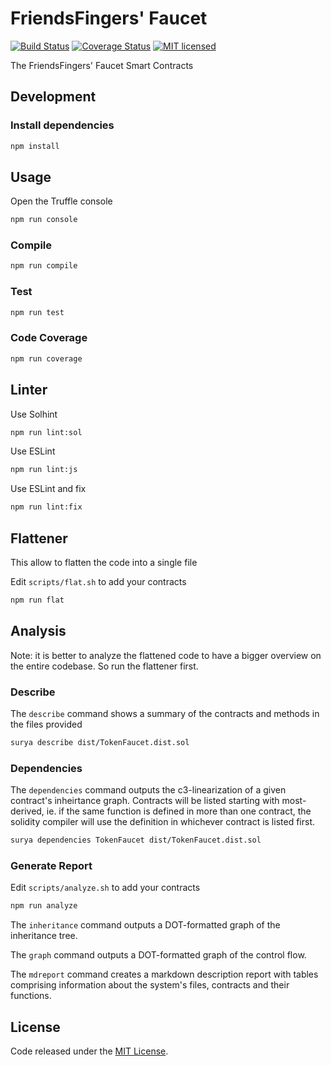 # FriendsFingers' Faucet

[![Build Status](https://travis-ci.org/FriendsFingers/faucet-smartcontracts.svg?branch=master)](https://travis-ci.org/FriendsFingers/faucet-smartcontracts) 
[![Coverage Status](https://coveralls.io/repos/github/FriendsFingers/faucet-smartcontracts/badge.svg)](https://coveralls.io/github/FriendsFingers/faucet-smartcontracts)
[![MIT licensed](https://img.shields.io/github/license/FriendsFingers/faucet-smartcontracts.svg)](https://github.com/FriendsFingers/faucet-smartcontracts/blob/master/LICENSE)


The FriendsFingers' Faucet Smart Contracts


## Development

### Install dependencies

```bash
npm install
```

## Usage

Open the Truffle console

```bash
npm run console
```

### Compile

```bash
npm run compile
```

### Test 

```bash
npm run test 
```

### Code Coverage

```bash
npm run coverage
```

## Linter

Use Solhint

```bash
npm run lint:sol
```

Use ESLint

```bash
npm run lint:js
```

Use ESLint and fix

```bash
npm run lint:fix
```

## Flattener

This allow to flatten the code into a single file

Edit `scripts/flat.sh` to add your contracts

```bash
npm run flat
```

## Analysis

Note: it is better to analyze the flattened code to have a bigger overview on the entire codebase. So run the flattener first.

### Describe

The `describe` command shows a summary of the contracts and methods in the files provided

```bash
surya describe dist/TokenFaucet.dist.sol
```

### Dependencies

The `dependencies` command outputs the c3-linearization of a given contract's inheirtance graph. Contracts will be listed starting with most-derived, ie. if the same function is defined in more than one contract, the solidity compiler will use the definition in whichever contract is listed first.

```bash
surya dependencies TokenFaucet dist/TokenFaucet.dist.sol
```
### Generate Report

Edit `scripts/analyze.sh` to add your contracts 

```bash
npm run analyze
```

The `inheritance` command outputs a DOT-formatted graph of the inheritance tree.

The `graph` command outputs a DOT-formatted graph of the control flow.

The `mdreport` command creates a markdown description report with tables comprising information about the system's files, contracts and their functions.

## License

Code released under the [MIT License](https://github.com/FriendsFingers/faucet-smartcontracts/blob/master/LICENSE).
